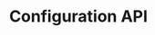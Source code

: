 ---
title: "Configuration API"
desc: "Configuration API is a service for storing configuration of license."
color: "#7702f7"
type: "Guide & API Reference"
weight: 60
---